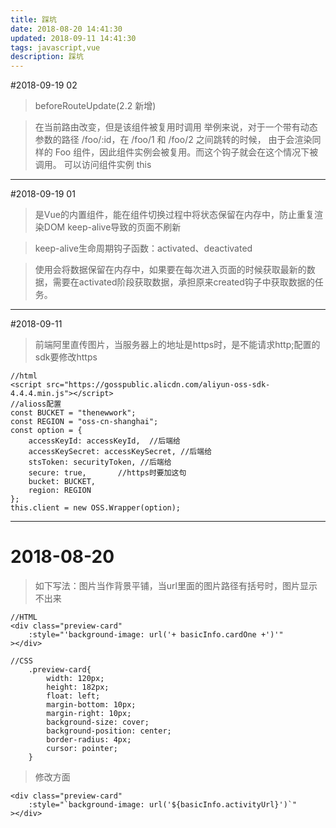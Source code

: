 ```yaml
---
title: 踩坑
date: 2018-08-20 14:41:30
updated: 2018-09-11 14:41:30
tags: javascript,vue
description: 踩坑
---
```

#2018-09-19 02
> beforeRouteUpdate(2.2 新增)

> 在当前路由改变，但是该组件被复用时调用
举例来说，对于一个带有动态参数的路径 /foo/:id，在 /foo/1 和 /foo/2 之间跳转的时候，
由于会渲染同样的 Foo 组件，因此组件实例会被复用。而这个钩子就会在这个情况下被调用。
可以访问组件实例 this

*************
#2018-09-19 01
> <keep-alive>是Vue的内置组件，能在组件切换过程中将状态保留在内存中，防止重复渲染DOM
> keep-alive导致的页面不刷新

> keep-alive生命周期钩子函数：activated、deactivated

> 使用<keep-alive>会将数据保留在内存中，如果要在每次进入页面的时候获取最新的数据，需要在activated阶段获取数据，承担原来created钩子中获取数据的任务。
*************
#2018-09-11
> 前端阿里直传图片，当服务器上的地址是https时，是不能请求http;配置的sdk要修改https
```
//html
<script src="https://gosspublic.alicdn.com/aliyun-oss-sdk-4.4.4.min.js"></script>
//alioss配置
const BUCKET = "thenewwork";
const REGION = "oss-cn-shanghai";
const option = {
    accessKeyId: accessKeyId,  //后端给
    accessKeySecret: accessKeySecret, //后端给
    stsToken: securityToken, //后端给
    secure: true,       //https时要加这句
    bucket: BUCKET,
    region: REGION
};
this.client = new OSS.Wrapper(option);

```
*************
# 2018-08-20

> 如下写法：图片当作背景平铺，当url里面的图片路径有括号时，图片显示不出来
```
//HTML
<div class="preview-card" 
    :style="'background-image: url('+ basicInfo.cardOne +')'"
></div>

//CSS
    .preview-card{
        width: 120px;
        height: 182px;
        float: left;
        margin-bottom: 10px;
        margin-right: 10px;
        background-size: cover;
        background-position: center;
        border-radius: 4px;
        cursor: pointer;
    }
```
> 修改方面
```
<div class="preview-card" 
    :style="`background-image: url('${basicInfo.activityUrl}')`"
></div>
```
